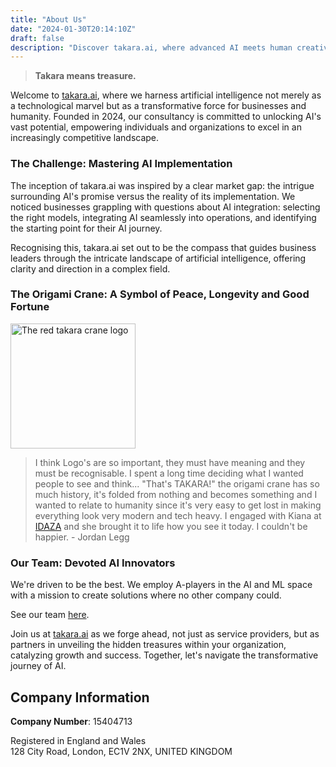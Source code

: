 ```yaml
---
title: "About Us"
date: "2024-01-30T20:14:10Z"
draft: false
description: "Discover takara.ai, where advanced AI meets human creativity to transform businesses and empower humanity. With our expert guidance, unlock your organization's potential for a competitive edge in today's fast-paced world."
---
```


> **Takara means treasure.**

Welcome to [takara.ai](/), where we harness artificial intelligence not merely as a technological marvel but as a transformative force for businesses and humanity. Founded in 2024, our consultancy is committed to unlocking AI's vast potential, empowering individuals and organizations to excel in an increasingly competitive landscape.

### The Challenge: Mastering AI Implementation

The inception of takara.ai was inspired by a clear market gap: the intrigue surrounding AI's promise versus the reality of its implementation. We noticed businesses grappling with questions about AI integration: selecting the right models, integrating AI seamlessly into operations, and identifying the starting point for their AI journey.

Recognising this, takara.ai set out to be the compass that guides business leaders through the intricate landscape of artificial intelligence, offering clarity and direction in a complex field.

### The Origami Crane: A Symbol of Peace, Longevity and Good Fortune

<img src="https://takara.ai/images/logo-24/TakaraAi.svg" width="200" height="200" alt="The red takara crane logo" />

> I think Logo's are so important, they must have meaning and they must be recognisable. I spent a long time deciding what I wanted people to see and think... "That's TAKARA!" the origami crane has so much history, it's folded from nothing and becomes something and I wanted to relate to humanity since it's very easy to get lost in making everything look very modern and tech heavy. I engaged with Kiana at [IDAZA](https://www.idaza.io/) and she brought it to life how you see it today. I couldn't be happier. - Jordan Legg

### Our Team: Devoted AI Innovators

We're driven to be the best. We employ A-players in the AI and ML space with a mission to create solutions where no other company could.

See our team [here](/open-source/team).

Join us at [takara.ai](/) as we forge ahead, not just as service providers, but as partners in unveiling the hidden treasures within your organization, catalyzing growth and success. Together, let's navigate the transformative journey of AI.

## Company Information

**Company Number**: 15404713

Registered in England and Wales  
128 City Road, London, EC1V 2NX, UNITED KINGDOM
